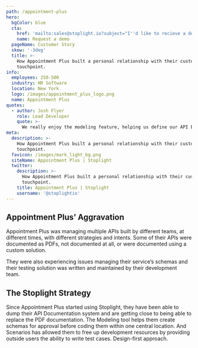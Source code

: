 ```yaml
---
path: /appointment-plus
hero:
  bgColor: blue
  cta:
    href: 'mailto:sales@stoplight.io?subject="I''d like to recieve a demo"'
    name: Request a demo
  pageName: Customer Story
  skew: '-3deg'
  title: >-
    How Appointment Plus built a personal relationship with their customers across every
    touchpoint.
info:
  employees: 250-500
  industry: HR Software
  location: New York
  logo: /images/appointment_plus_logo.png
  name: Appointment Plus
quotes:
  - author: Josh Flyer
    role: Lead Developer
    quote: >-
      We really enjoy the modeling feature, helping us define our API before even writing code. Also, the way the modeling feature inherits models from other Projects. Documentation integrates with OAS files, both partials or the entire schema, which is rad.
meta:
  description: >-
    How Appointment Plus built a personal relationship with their customers across every
    touchpoint.
  favicon: /images/mark_light_bg.png
  siteName: Appointment Plus | Stoplight
  twitter:
    description: >-
      How Appointment Plus built a personal relationship with their customers across every
      touchpoint.
    title: Appointment Plus | Stoplight
    username: '@stoplightio'
---
```


## Appointment Plus’ Aggravation

Appointment Plus was managing multiple APIs built by different teams, at different times, with different strategies and intents. Some of their APIs were documented as PDFs, not documented at all, or were documented using a custom solution.

They were also experiencing issues managing their service’s schemas and their testing solution was written and maintained by their development team.

## The Stoplight Strategy

Since Appointment Plus started using Stoplight, they have been able to dump their API Documentation system and are getting close to being able to replace the PDF documentation. The Modeling tool helps them create schemas for approval before coding them within one central location. And Scenarios has allowed them to free up development resources by providing outside users the ability to write test cases. Design-first approach.
